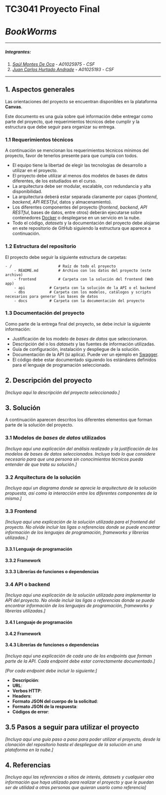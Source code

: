 # TC3041 Proyecto Final

# *BookWorms*
---

##### Integrantes:
1. *[Saúl Montes De Oca](http://github.com/saulmontesdeoca/)* - *A01025975* - *CSF*
2. *[Juan Carlos Hurtado Andrade](https://github.com/CarlosHurand)* - *A01025193* - *CSF*

---
## 1. Aspectos generales

Las orientaciones del proyecto se encuentran disponibles en la plataforma **Canvas**.

Este documento es una guía sobre qué información debe entregar como parte del proyecto, qué requerimientos técnicos debe cumplir y la estructura que debe seguir para organizar su entrega.

### 1.1 Requerimientos técnicos

A continuación se mencionan los requerimientos técnicos mínimos del proyecto, favor de tenerlos presente para que cumpla con todos.

* El equipo tiene la libertad de elegir las tecnologías de desarrollo a utilizar en el proyecto.
* El proyecto debe utilizar al menos dos modelos de bases de datos diferentes, de los estudiados en el curso.
* La arquitectura debe ser modular, escalable, con redundancia y alta disponibilidad.
* La arquitectura deberá estar separada claramente por capas (*frontend*, *backend*, *API RESTful*, datos y almacenamiento).
* Los diferentes componentes del proyecto (*frontend*, *backend*, *API RESTful*, bases de datos, entre otros) deberán ejecutarse sobre contenedores [Docker](https://www.docker.com/) o desplegarse en un servicio en la nube.
* Todo el código, *datasets* y la documentación del proyecto debe alojarse en este repositorio de GitHub siguiendo la estructura que aparece a continuación.

### 1.2 Estructura del repositorio
El proyecto debe seguir la siguiente estructura de carpetas:
```
- / 			        # Raíz de todo el proyecto
    - README.md			# Archivo con los datos del proyecto (este archivo)
    - frontend			# Carpeta con la solución del frontend (Web app)
    - api			# Carpeta con la solución de la API o el backend
    - dbs			# Carpeta con los modelos, catálogos y scripts necesarios para generar las bases de datos
    - docs			# Carpeta con la documentación del proyecto
```

### 1.3 Documentación  del proyecto

Como parte de la entrega final del proyecto, se debe incluir la siguiente información:

* Justificación de los modelo de *bases de datos* que seleccionaron.
* Descripción del o los *datasets* y las fuentes de información utilizadas.
* Guía de configuración, instalación y despliegue de la solución.
* Documentación de la API (si aplica). Puede ver un ejemplo en [Swagger](https://swagger.io/). 
* El código debe estar documentado siguiendo los estándares definidos para el lenguaje de programación seleccionado.

## 2. Descripción del proyecto

*[Incluya aquí la descripción del proyecto seleccionado.]*

## 3. Solución

A continuación aparecen descritos los diferentes elementos que forman parte de la solución del proyecto.

### 3.1 Modelos de *bases de datos* utilizados

*[Incluya aquí una explicación del análisis realizado y la justificación de los modelos de *bases de datos* seleccionados. Incluya todo lo que considere necesario para que una persona sin conocimientos técnicos pueda entender de que trata su solución.]*

### 3.2 Arquitectura de la solución

*[Incluya aquí un diagrama donde se aprecie la arquitectura de la solución propuesta, así como la interacción entre los diferentes componentes de la misma.]*

### 3.3 Frontend

*[Incluya aquí una explicación de la solución utilizada para el frontend del proyecto. No olvide incluir las ligas o referencias donde se puede encontrar información de los lenguajes de programación, frameworks y librerías utilizadas.]*

#### 3.3.1 Lenguaje de programación
#### 3.3.2 Framework
#### 3.3.3 Librerías de funciones o dependencias

### 3.4 API o backend

*[Incluya aquí una explicación de la solución utilizada para implementar la API del proyecto. No olvide incluir las ligas o referencias donde se puede encontrar información de los lenguajes de programación, frameworks y librerías utilizadas.]*

#### 3.4.1 Lenguaje de programación
#### 3.4.2 Framework
#### 3.4.3 Librerías de funciones o dependencias

*[Incluya aquí una explicación de cada uno de los endpoints que forman parte de la API. Cada endpoint debe estar correctamente documentado.]*

*[Por cada endpoint debe incluir lo siguiente:]*

* **Descripción**:
* **URL**:
* **Verbos HTTP**:
* **Headers**:
* **Formato JSON del cuerpo de la solicitud**: 
* **Formato JSON de la respuesta**:
* **Códigos de error**:

## 3.5 Pasos a seguir para utilizar el proyecto

*[Incluya aquí una guía paso a paso para poder utilizar el proyecto, desde la clonación del repositorio hasta el despliegue de la solución en una plataforma en la nube.]*

## 4. Referencias

*[Incluya aquí las referencias a sitios de interés, datasets y cualquier otra información que haya utilizado para realizar el proyecto y que le puedan ser de utilidad a otras personas que quieran usarlo como referencia]*
